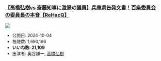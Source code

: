### [【高橋弘樹vs 斎藤知事に激怒の議員】兵庫県告発文書！百条委員会の委員長の本音【ReHacQ】](https://www.youtube.com/watch?v=uY0Jmw4wR7Y)
[![](https://img.youtube.com/vi/uY0Jmw4wR7Y/sddefault.jpg)](https://www.youtube.com/watch?v=uY0Jmw4wR7Y)
-   公開日: 2024-10-04
-   視聴数: 1,690,196
-   **いいね数: 21,109**
-   出演者: 奥谷謙一, [高橋弘樹](/rehacq_fan/people/高橋弘樹 "wikilink")
